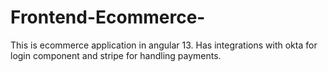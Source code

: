 # Frontend-Ecommerce-
This is ecommerce application in angular 13. Has integrations with okta for login component and stripe for handling payments.
